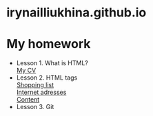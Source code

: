 # irynailliukhina.github.io

<h1> My homework</h1>
<ul>
  
  <li>Lesson 1. What is HTML? <br/>
    <a href="https://irynailliukhina.github.io/homework1/cven.html" target="_blank" >My CV</a></li>
    
  <li>Lesson 2. HTML tags <br/>
  
  <a href="https://irynailliukhina.github.io/homework2/shopping_list.html" target="_blank">
    Shopping list<a/> <br/>
  <a href="https://irynailliukhina.github.io/homework2/internet_adresses.html" target="_blank">
    Internet adresses<a/> <br/>
  <a href="https://irynailliukhina.github.io/homework2/content.html" target="_blank">
    Content<a/> </li>
    
   <li>Lesson 3. Git</li>

